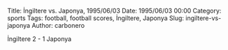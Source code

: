 Title: İngiltere vs. Japonya, 1995/06/03
Date: 1995/06/03 00:00
Category: sports
Tags: football, football scores, İngiltere, Japonya
Slug: ingiltere-vs-japonya
Author: carbonero


İngiltere 2 - 1 Japonya
